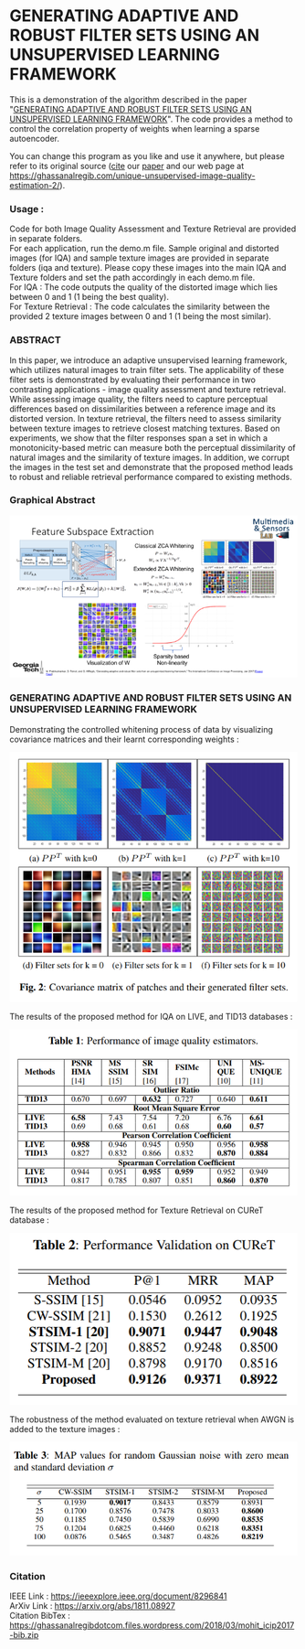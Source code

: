 # GENERATING ADAPTIVE AND ROBUST FILTER SETS USING AN UNSUPERVISED LEARNING FRAMEWORK
This is a demonstration of the algorithm described in the paper "[GENERATING ADAPTIVE AND ROBUST FILTER SETS USING AN UNSUPERVISED LEARNING FRAMEWORK](https://ghassanalregibdotcom.files.wordpress.com/2016/10/prabhushankar2017_icip1.pdf)". The code provides a method to control the correlation property of weights when learning a sparse autoencoder.   

You can change this program as you like and use it anywhere, but please refer to its original source ([cite](https://ghassanalregibdotcom.files.wordpress.com/2018/03/mohit_icip2017-bib.zip) our [paper](https://ghassanalregibdotcom.files.wordpress.com/2016/10/prabhushankar2017_icip1.pdf) and our web page at
https://ghassanalregib.com/unique-unsupervised-image-quality-estimation-2/).

### Usage :

Code for both Image Quality Assessment and Texture Retrieval are provided in separate folders.  
For each application, run the demo.m file. Sample original and distorted images (for IQA) and sample texture images are provided in separate folders (iqa and texture). Please copy these images into the main IQA and Texture folders and set the path accordingly in each demo.m file.  
For IQA : The code outputs the quality of the distorted image which lies between 0 and 1 (1 being the best quality).  
For Texture Retrieval : The code calculates the similarity between the provided 2 texture images between 0 and 1 (1 being the most similar).  

### ABSTRACT

In this paper, we introduce an adaptive unsupervised learning
framework, which utilizes natural images to train filter sets. The applicability
of these filter sets is demonstrated by evaluating their performance
in two contrasting applications - image quality assessment
and texture retrieval. While assessing image quality, the filters need
to capture perceptual differences based on dissimilarities between a
reference image and its distorted version. In texture retrieval, the
filters need to assess similarity between texture images to retrieve
closest matching textures. Based on experiments, we show that the
filter responses span a set in which a monotonicity-based metric can
measure both the perceptual dissimilarity of natural images and the
similarity of texture images. In addition, we corrupt the images in
the test set and demonstrate that the proposed method leads to robust
and reliable retrieval performance compared to existing methods.  

### Graphical Abstract

<p align="center">
  <img src=/Images/GraphicalAbstract.png/>
</p>  

### GENERATING ADAPTIVE AND ROBUST FILTER SETS USING AN UNSUPERVISED LEARNING FRAMEWORK

Demonstrating the controlled whitening process of data by visualizing covariance matrices and their learnt corresponding weights :

<p align="center">
  <img src=/Images/Control_FilterSets.png/>
</p> 

The results of the proposed method for IQA on LIVE, and TID13 databases :  

<p align="center">
  <img src=/Images/IQA_Results.png/>
</p> 

The results of the proposed method for Texture Retrieval on CUReT database :  

<p align="center">
  <img src=/Images/Texture_Results.png/>
</p> 

The robustness of the method evaluated on texture retrieval when AWGN is added to the texture images :

<p align="center">
  <img src=/Images/Robustness_Results.png/>
</p>

### Citation

IEEE Link : https://ieeexplore.ieee.org/document/8296841  
ArXiv Link : https://arxiv.org/abs/1811.08927  
Citation BibTex : https://ghassanalregibdotcom.files.wordpress.com/2018/03/mohit_icip2017-bib.zip  
